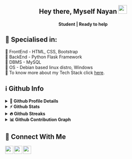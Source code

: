 <h2 align="center">
  Hey there, Myself Nayan <img src="https://media.giphy.com/media/hvRJCLFzcasrR4ia7z/giphy.gif" width="28"><br>
</h2>
<h4 align='center'>
  Student | Ready to help
</h4>

<h2>🥇 Specialised in:</h2><p>
🔸 FrontEnd - HTML, CSS, Bootstrap
<br>🔸 BackEnd - Python Flask Framework
<br>🔸 DBMS - MySQL
<br>🔸 OS - Debian based linux distro, Windows
<br>🔸 To know more about my Tech Stack click <a href='https://nayanm.me/#:~:text=My%20Tech%20Stack'>here</a>.
</p>

## ℹ️ Github Info
<details>
  <summary><b>🔎 Github Profile Details</b></summary>
  <p align="center"><img height="180em" src="https://github-profile-summary-cards.vercel.app/api/cards/profile-details?username=nayanmapara&theme=github_dark" alt="nayanmapara" align = "center"/></p>
</details>
<details>
   <summary><b>⚡ Github Stats</b></summary>
  <p align="center"><img width="45%" height="180em" src="https://github-readme-stats.vercel.app/api?username=nayanmapara&hide_border=true&count_private=true&show_icons=true&theme=radical&title_color=00ffbd" alt="nayanmapara" align = "center"/>
  <img width="45%" height="180em" src="https://github-readme-stats.vercel.app/api/top-langs?username=nayanm9&show_icons=true&locale=en&layout=compact&hide_border=true&theme=radical&title_color=00ffbd" alt="nayanmapara" align = "center"/></p>
</details>
<details>
  <summary><b>🔥 Github Streaks</b></summary>
  <p align="center"><img src="https://github-readme-streak-stats.herokuapp.com/?user=nayanmapara&theme=black-ice&hide_border=true&stroke=0000&background=0D1117&ring=00b284&fire=00ffbd&currStreakLabel=00ffbd" alt="nayanmapara" /></p>
</details>
<details>
  <summary><b>📊 Github Contribution Graph</b></summary>
  <p align="center"<a href="#"><img alt="Nayan M's Activity Graph" src="https://activity-graph.herokuapp.com/graph?username=nayanmapara&bg_color=0D1117&color=00c2ff&line=00ffbd&point=b2ffeb&hide_border=true&" /></a></p>
</details>

## :raised_hands: Connect With Me
<a href="https://twitter.com/nayanmapara">
  <img align="left" width="26px" src="https://user-images.githubusercontent.com/96513736/158937420-13cd78ca-b3dc-4468-bbfc-517ae35fc749.png" />
</a>
<a href="https://www.instagram.com/nayanmapara">
  <img align="left" width="26px" src="https://user-images.githubusercontent.com/96513736/158937160-a918c437-6e29-4ad1-82f6-a836cfd7429c.png" />
</a>
<a href="mailto:contact@nayanm.me">
  <img align="left" width="26px" src="https://user-images.githubusercontent.com/96513736/158937308-6786e965-4f30-473f-8de5-062368a5301c.png" />
</a>
